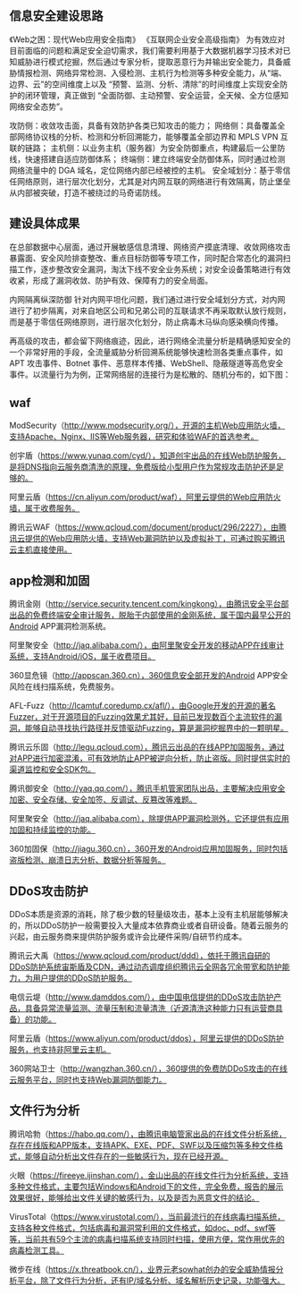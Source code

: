 ## 信息安全建设思路
《Web之困：现代Web应用安全指南》
《互联网企业安全高级指南》
为有效应对目前面临的问题和满足安全迫切需求，我们需要利用基于大数据机器学习技术对已知威胁进行模式挖掘，然后通过专家分析，提取恶意行为并输出安全能力，具备威胁情报检测、网络异常检测、入侵检测、主机行为检测等多种安全能力，从“端、边界、云”的空间维度上以及 “预警、监测、分析、清除”的时间维度上实现安全防护的闭环管理，真正做到 “全面防御、主动预警、安全运营，全天候、全方位感知网络安全态势”。

攻防侧：收敛攻击面，具备有效防护各类已知攻击的能力；
网络侧：具备覆盖全部网络协议栈的分析、检测和分析回溯能力，能够覆盖全部边界和 MPLS VPN 互联的链路；
主机侧：以业务主机（服务器）为安全防御重点，构建最后一公里防线，快速搭建自适应防御体系；
终端侧：建立终端安全防御体系，同时通过检测网络流量中的 DGA 域名，定位网络内部已经被控的主机。
安全域划分：基于零信任网络原则，进行层次化划分，尤其是对内网互联的网络进行有效隔离，防止堡垒从内部被突破，打造不被绕过的马奇诺防线。

## 建设具体成果

在总部数据中心层面，通过开展敏感信息清理、网络资产摸底清理、收敛网络攻击暴露面、安全风险排查整改、重点目标防御等专项工作，同时配合常态化的漏洞扫描工作，逐步整改安全漏洞，淘汰下线不安全业务系统；对安全设备策略进行有效收紧，形成了漏洞收敛、防护有效、保障有力的安全局面。

内网隔离纵深防御
针对内网平坦化问题，我们通过进行安全域划分方式，对内网进行了初步隔离，对来自地区公司和兄弟公司的互联请求不再采取默认放行规则，而是基于零信任网络原则，进行层次化划分，防止病毒木马纵向感染横向传播。

再高级的攻击，都会留下网络痕迹，因此，进行网络全流量分析是精确感知安全的一个非常好用的手段，全流量威胁分析回溯系统能够快速检测各类重点事件，如 APT 攻击事件、Botnet 事件、恶意样本传播、WebShell、隐蔽隧道等高危安全事件。以流量行为为例，正常网络层的连接行为是松散的、随机分布的，如下图：

## waf
ModSecurity（http://www.modsecurity.org/），开源的主机Web应用防火墙，支持Apache、Nginx、IIS等Web服务器，研究和体验WAF的首选参考。

创宇盾（https://www.yunaq.com/cyd/），知道创宇出品的在线Web防护服务，是将DNS指向云服务商清洗的原理，免费版给小型用户作为常规攻击防护还是足够的。

阿里云盾（https://cn.aliyun.com/product/waf），阿里云提供的Web应用防火墙，属于收费服务。

腾讯云WAF（https://www.qcloud.com/document/product/296/2227），由腾讯云提供的Web应用防火墙，支持Web漏洞防护以及虚拟补丁，可通过购买腾讯云主机直接使用。

## app检测和加固
腾讯金刚（http://service.security.tencent.com/kingkong），由腾讯安全平台部出品的免费终端安全审计服务，脱胎于内部使用的金刚系统，属于国内最早公开的Android APP漏洞检测系统。

阿里聚安全（http://jaq.alibaba.com/），由阿里聚安全开发的移动APP在线审计系统，支持Android/iOS，属于收费项目。

360显危镜（http://appscan.360.cn），360信息安全部开发的Android APP安全风险在线扫描系统，免费服务。

AFL-Fuzz（http://lcamtuf.coredump.cx/afl/），由Google开发的开源的著名Fuzzer，对于开源项目的Fuzzing效果尤其好，目前已发现数百个主流软件的漏洞，能够自动寻找执行路径并反馈驱动Fuzzing，算是漏洞挖掘界中的一颗明星。

腾讯云乐固（http://legu.qcloud.com），腾讯云出品的在线APP加固服务，通过对APP进行加密混淆，可有效地防止APP被逆向分析，防止盗版。同时提供实时的渠道监控和安全SDK包。

腾讯御安全（http://yaq.qq.com/），腾讯手机管家团队出品，主要解决应用安全加密、安全存储、安全加签、反调试、反篡改等难题。

阿里聚安全（http://jaq.alibaba.com），除提供APP漏洞检测外，它还提供有应用加固和持续监控的功能。

360加固保（http://jiagu.360.cn），360开发的Android应用加固服务，同时包括盗版检测、崩溃日志分析、数据分析等服务。


## DDoS攻击防护

DDoS本质是资源的消耗，除了极少数的轻量级攻击，基本上没有主机层能够解决的，所以DDoS防护一般需要投入大量成本依靠商业或者自研设备。随着云服务的兴起，由云服务商来提供防护服务或许会比硬件采购/自研节约成本。

腾讯云大禹（https://www.qcloud.com/product/ddd），依托于腾讯自研的DDoS防护系统宙斯盾及CDN，通过动态调度组织腾讯云全网各冗余带宽和防护能力，为用户提供的DDoS防护服务。

电信云堤（http://www.damddos.com/），由中国电信提供的DDoS攻击防护产品，具备异常流量监测、流量压制和流量清洗（近源清洗这种能力只有运营商具备）的功能。

阿里云盾（https://www.aliyun.com/product/ddos），阿里云提供的DDoS防护服务，也支持非阿里云主机。

360网站卫士（http://wangzhan.360.cn/），360提供的免费防DDoS攻击的在线云服务平台，同时也支持Web漏洞防御能力。

## 文件行为分析 

腾讯哈勃（https://habo.qq.com/），由腾讯电脑管家出品的在线文件分析系统，存在在线版和APP版本，支持APK、EXE、PDF、SWF以及压缩包等多种文件格式，能够自动分析出文件存在的一些敏感行为，现在已经开源。

火眼（https://fireeye.ijinshan.com/），金山出品的在线文件行为分析系统，支持多种文件格式，主要包括Windows和Android下的文件，完全免费，报告的展示效果很好，能够给出文件关键的敏感行为，以及是否为恶意文件的结论。

VirusTotal（https://www.virustotal.com/），当前最流行的在线病毒扫描系统，支持各种文件格式，包括病毒和漏洞常利用的文件格式，如doc、pdf、swf等等，当前共有59个主流的病毒扫描系统支持同时扫描，使用方便，常作用优先的病毒检测工具。

微步在线（https://x.threatbook.cn/），业界元老sowhat创办的安全威胁情报分析平台，除了文件行为分析，还有IP/域名分析、域名解析历史记录，功能强大。
